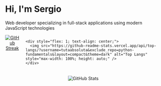 
<h1>Hi, I'm Sergio</h1>
<p>Web developer specializing in full-stack applications using modern JavaScript technologies</p>

<div style="max-width: 700px; margin: auto;">
  <div style="display: flex; justify-content: center; gap: 20px; margin-bottom: 20px;">
    <div style="flex: 1; text-align: center;">
      <a href="https://git.io/streak-stats">
        <img src="https://github-readme-streak-stats.herokuapp.com?user=tutaabsoluta&theme=dark&ring=fb4362&file=fb4362&currStreakNum=fb4362&currStreakLabel=fb4362&hide_border=true" alt="GitHub Streak" style="max-width: 100%; height: auto;" />
      </a>
    </div>

    <div style="flex: 1; text-align: center;">
      <img src="https://github-readme-stats.vercel.app/api/top-langs/?username=tutaabsoluta&exclude_repo=python-fundamentals&layout=compact&theme=dark" alt="Top Langs" style="max-width: 100%; height: auto;" />
    </div>
  </div>

  <div style="text-align: center;">
    <img src="https://github-readme-stats.vercel.app/api?username=tutaabsoluta&hide_border=true&show_icons=true&bg_color=151515&title_color=fb4362&icon_color=fb4362&text_bold=false&text_color=9e9e9e" alt="GitHub Stats" style="max-width: 100%; height: auto;" />
  </div>
</div>
